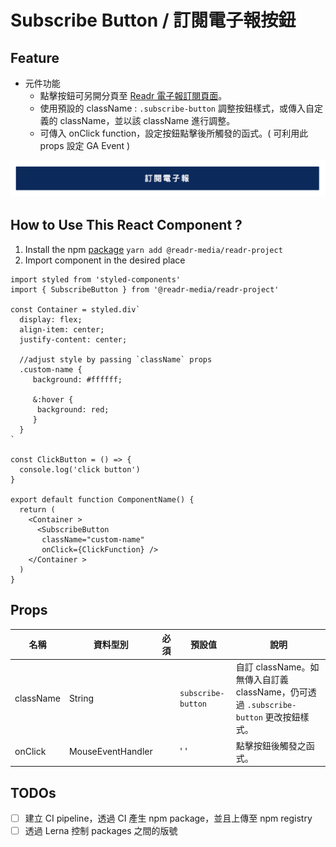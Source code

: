 # Subscribe Button / 訂閱電子報按鈕

## Feature

- 元件功能
  - 點擊按鈕可另開分頁至 [Readr 電子報訂閱頁面](https://mirrormedia.us20.list-manage.com/subscribe?u=abc4070576912aac81ed23a44&id=ca41073bb5)。
  - 使用預設的 className : `.subscribe-button` 調整按鈕樣式，或傳入自定義的 className，並以該 className 進行調整。
  - 可傳入 onClick function，設定按鈕點擊後所觸發的函式。( 可利用此 props 設定 GA Event )

![Subscribe Button](https://github.com/ChangRongXuan/Portfolio/blob/main/imgs/subscribe-button.png)

## How to Use This React Component ?

1. Install the npm [package](https://www.npmjs.com/package/@readr-media/readr-project)
   `yarn add @readr-media/readr-project`
2. Import component in the desired place

```
import styled from 'styled-components'
import { SubscribeButton } from '@readr-media/readr-project'

const Container = styled.div`
  display: flex;
  align-item: center;
  justify-content: center;

  //adjust style by passing `className` props
  .custom-name {
     background: #ffffff;

     &:hover {
      background: red;
     }
  }
`

const ClickButton = () => {
  console.log('click button')
}

export default function ComponentName() {
  return (
    <Container >
      <SubscribeButton
       className="custom-name"
       onClick={ClickFunction} />
    </Container >
  )
}
```

## Props

| 名稱      | 資料型別          | 必須 | 預設值             | 說明                                                                                  |
| --------- | ----------------- | ---- | ------------------ | ------------------------------------------------------------------------------------- |
| className | String            |      | `subscribe-button` | 自訂 className。如無傳入自訂義 className，仍可透過 `.subscribe-button` 更改按鈕樣式。 |
| onClick   | MouseEventHandler |      | ' '                | 點擊按鈕後觸發之函式。                                                                |

## TODOs

- [ ] 建立 CI pipeline，透過 CI 產生 npm package，並且上傳至 npm registry
- [ ] 透過 Lerna 控制 packages 之間的版號
